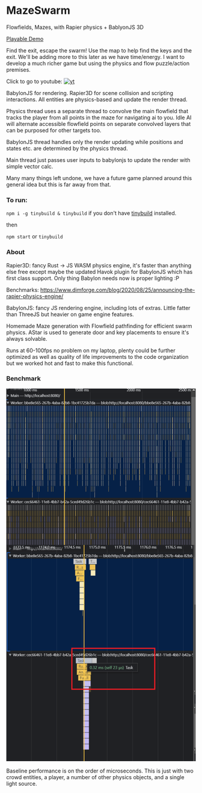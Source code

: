 # MazeSwarm
Flowfields, Mazes, with Rapier physics + BablyonJS 3D

[Playable Demo](https://mazeswarm.netlify.app) 

Find the exit, escape the swarm! Use the map to help find the keys and the exit. We'll be adding more to this later as we have time/energy. I want to develop a much richer game but using the physics and flow puzzle/action premises.

Click to go to youtube:
[![yt](https://img.youtube.com/vi/g-99d9Tl3K8/0.jpg)](https://www.youtube.com/watch?v=g-99d9Tl3K8)


BabylonJS for rendering. Rapier3D for scene collision and scripting interactions. All entities are physics-based and update the render thread.

Physics thread uses a separate thread to convolve the main flowfield that tracks the player from all points in the maze for navigating ai to you. Idle AI will alternate accessible flowfield points on separate convolved layers that can be purposed for other targets too.

BabylonJS thread handles only the render updating while positions and states etc. are determined by the physics thread. 

Main thread just passes user inputs to babylonjs to update the render with simple vector calc.

Many many things left undone, we have a future game planned around this general idea but this is far away from that.

### To run:

`npm i -g tinybuild & tinybuild` if you don't have [tinybuild](https://github.com/joshbrew/tinybuild) installed.

then 

`npm start` or `tinybuild`

### About

Rapier3D: fancy Rust -> JS WASM physics engine, it's faster than anything else free except maybe the updated Havok plugin for BabylonJS which has first class support. Only thing Babylon needs now is proper lighting :P

Benchmarks: https://www.dimforge.com/blog/2020/08/25/announcing-the-rapier-physics-engine/

BabylonJS: fancy JS rendering engine, including lots of extras. Little fatter than ThreeJS but heavier on game engine features.

Homemade Maze generation with Flowfield pathfinding for efficient swarm physics. AStar is used to generate door and key placements to ensure it's always solvable.

Runs at 60-100fps no problem on my laptop, plenty could be further optimized as well as quality of life improvements to the code organization but we worked hot and fast to make this functional.


### Benchmark

![benchmark](./benchmark.png)

Baseline performance is on the order of microseconds. This is just with two crowd entities, a player, a number of other physics objects, and a single light source.
